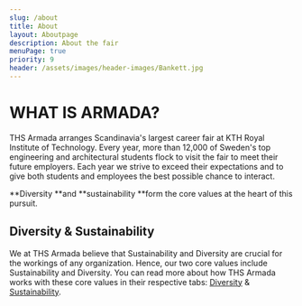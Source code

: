 ```yaml
---
slug: /about
title: About
layout: Aboutpage
description: About the fair
menuPage: true
priority: 9
header: /assets/images/header-images/Bankett.jpg
---
```

# WHAT IS ARMADA?

THS Armada arranges Scandinavia's largest career fair at KTH Royal Institute of Technology. Every year, more than 12,000 of Sweden's top engineering and architectural students flock to visit the fair to meet their future employers. Each year we strive to exceed their expectations and to give both students and employees the best possible chance to interact.

**Diversity **and **sustainability **form the core values at the heart of this pursuit.

## Diversity & Sustainability

We at THS Armada believe that Sustainability and Diversity are crucial for the workings of any
organization. Hence, our two core values include Sustainability and Diversity. You can read
more about how THS Armada works with these core values in their respective tabs:
<a href="https://armada.nu/diversity">Diversity</a> & <a href="https://armada.nu/sustainability">Sustainability</a>. 

<!-- <div  style="text-align: center !important;">
   <img style="border-radius: 5px;" src="/assets/timeline.png" height="300em" />
</div> -->

